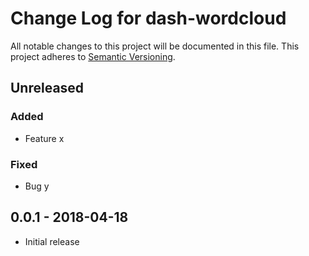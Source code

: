 # Change Log for dash-wordcloud
All notable changes to this project will be documented in this file.
This project adheres to [Semantic Versioning](http://semver.org/).

## Unreleased

### Added
- Feature x

### Fixed
- Bug y

## 0.0.1 - 2018-04-18
- Initial release

[Unreleased]: https://github.com/ssword/dash-wordcloud/v0.0.1...HEAD
